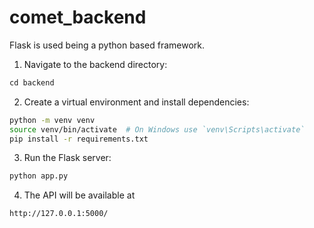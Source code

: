# comet_backend

Flask is used being a python based framework.

1. Navigate to the backend directory:
```s
cd backend
```

2. Create a virtual environment and install dependencies:
```sh
python -m venv venv  
source venv/bin/activate  # On Windows use `venv\Scripts\activate`  
pip install -r requirements.txt
```

3. Run the Flask server:
```sh
python app.py
```

4. The API will be available at
```sh 
http://127.0.0.1:5000/
```

